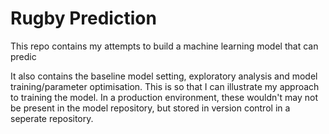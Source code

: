 # Rugby Prediction

This repo contains my attempts to build a machine learning model that can predic

It also contains the baseline model setting, exploratory analysis and model training/parameter optimisation. This is so that I can illustrate my approach to training the model. In a production environment, these wouldn't may not be present in the model repository, but stored in version control in a seperate repository.
